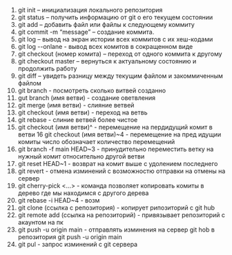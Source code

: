 1. git init – инициализация локального репозитория
2. git status – получить информацию от git о его текущем состоянии
3. git add – добавить файл или файлы к следующему коммиту
4. git commit -m “message” – создание коммита.
5. git log – вывод на экран истории всех коммитов с их хеш-кодами
6. git log --onlane - вывод всех комитов в сокращенном виде
7. git checkout (номер комита) – переход от одного коммита к другому
8. git checkout master – вернуться к актуальному состоянию и продолжить работу
9. git diff – увидеть разницу между текущим файлом и закоммиченным файлом
10. git branch - посмотреть сколько витвей созданно
11. gut branch (имя ветви) - создание оветвления 
12. git merge (имя ветви) - слияние ветвей
13. git checkout (имя ветви) - переход на ветвь 
14. git rebase - слиние ветвей более чистое 
15. git checkout (имя ветви)^ - перемещение на пердидущий комит в ветви
16  git checkout (имя ветви)~4 - перемещение на пред идущии комиты число обозначает количество перемещений 
17. git branch -f main HEAD~3 - принудительно переместить ветку на нужный комит относительно другой ветви
18. git reset HEAD~1 - возврат на комит выше с удолением последнего
19. git revert - отмена изминений с возможностю отправки на отмены на сервер
20. git cherry-pick <Commit1> <Commit2> <...> - команда позволяет копировать комиты в дерево где мы находимся с другого дерева
21. git rebase -i HEAD~4 - возм
22. git clone (ссылка с репозитория) - копирует рипозиторий с git hub
23. git remote add (ссылка на репозиторий) - привязывает репозиторий с акаунтом на пк 
24. git push -u origin main - отправлять изминения на сервер git hob в репозитория git push -u origin main
25. git pul - запрос изминений с git сервера 
